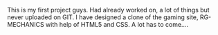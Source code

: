 This is my first project guys. Had already worked on, a lot of things but never uploaded on GIT.
I have designed a clone of the gaming site, RG-MECHANICS with help of HTML5 and CSS.
A lot has to come....

